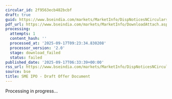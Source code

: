 ```yaml
---
circular_id: 2f9563ecb482bcbf
draft: true
guid: https://www.bseindia.com/markets/MarketInfo/DispNoticesNCirculars.aspx?Noticeid={8B923F0C-E452-4856-837A-9B1ED365C3ED}&noticeno=20250917-2&dt=09/17/2025&icount=2&totcount=8&flag=0
pdf_url: https://www.bseindia.com/markets/MarketInfo/DownloadAttach.aspx?id=20250917-2&attachedId=
processing:
  attempts: 1
  content_hash: ''
  processed_at: '2025-09-17T09:23:34.830208'
  processor_version: '2.0'
  stage: download_failed
  status: failed
published_date: '2025-09-17T06:33:39+00:00'
rss_url: https://www.bseindia.com/markets/MarketInfo/DispNoticesNCirculars.aspx?Noticeid={8B923F0C-E452-4856-837A-9B1ED365C3ED}&noticeno=20250917-2&dt=09/17/2025&icount=2&totcount=8&flag=0
source: bse
title: SME IPO - Draft Offer Document
---
```


Processing in progress...